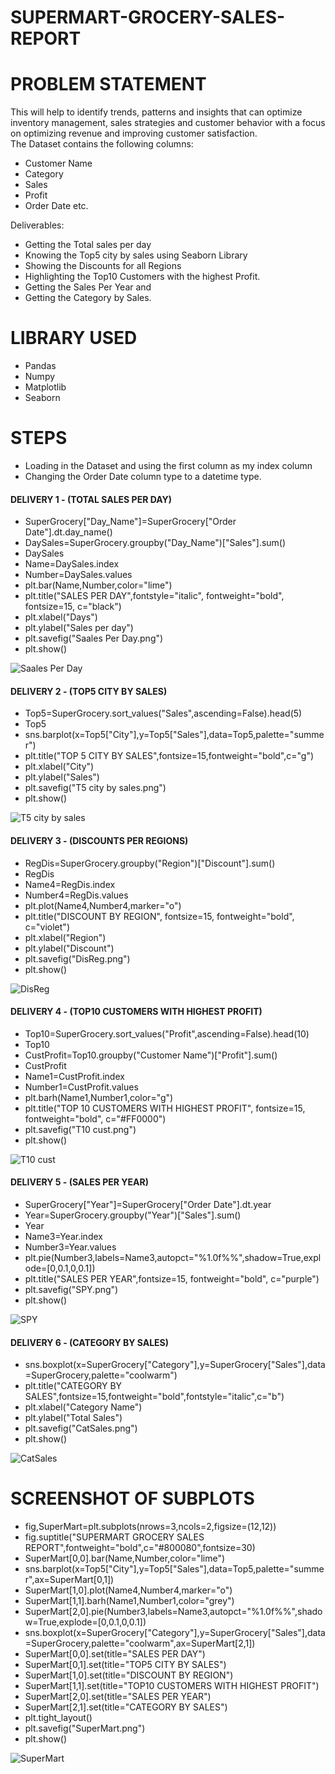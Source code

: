 # SUPERMART-GROCERY-SALES-REPORT


# PROBLEM STATEMENT
This will help to identify trends, patterns and insights that can optimize inventory management, sales strategies and customer behavior with a focus on optimizing revenue and improving customer satisfaction.  
The Dataset contains the following columns:
* Customer Name
* Category
* Sales
* Profit
* Order Date etc.

Deliverables:
* Getting the Total sales per day
* Knowing the Top5 city by sales using Seaborn Library
* Showing the Discounts for all Regions
* Highlighting the Top10 Customers with the highest Profit.
* Getting the Sales Per Year and
* Getting the Category by Sales.

# LIBRARY USED
- Pandas
- Numpy
- Matplotlib
- Seaborn

# STEPS
- Loading in the Dataset and using the first column as my index column
- Changing the Order Date column type to a datetime type.
#### DELIVERY 1 - (TOTAL SALES PER DAY)
- SuperGrocery["Day_Name"]=SuperGrocery["Order Date"].dt.day_name()
- DaySales=SuperGrocery.groupby("Day_Name")["Sales"].sum()
- DaySales
- Name=DaySales.index
- Number=DaySales.values
- plt.bar(Name,Number,color="lime")
- plt.title("SALES PER DAY",fontstyle="italic", fontweight="bold", fontsize=15, c="black")
- plt.xlabel("Days")
- plt.ylabel("Sales per day")
- plt.savefig("Saales Per Day.png")
- plt.show()

![Saales Per Day](https://github.com/user-attachments/assets/4dcee6bb-1373-4108-8d54-2692f2029184)

#### DELIVERY 2 - (TOP5 CITY BY SALES)
- Top5=SuperGrocery.sort_values("Sales",ascending=False).head(5)
- Top5
- sns.barplot(x=Top5["City"],y=Top5["Sales"],data=Top5,palette="summer")
- plt.title("TOP 5 CITY BY SALES",fontsize=15,fontweight="bold",c="g")
- plt.xlabel("City")
- plt.ylabel("Sales")
- plt.savefig("T5 city by sales.png")
- plt.show()

![T5 city by sales](https://github.com/user-attachments/assets/08677bba-745c-4afc-9ef7-cfb96ea4b15a)

#### DELIVERY 3 - (DISCOUNTS PER REGIONS)
- RegDis=SuperGrocery.groupby("Region")["Discount"].sum()
- RegDis
- Name4=RegDis.index
- Number4=RegDis.values
- plt.plot(Name4,Number4,marker="o")
- plt.title("DISCOUNT BY REGION", fontsize=15, fontweight="bold", c="violet")
- plt.xlabel("Region")
- plt.ylabel("Discount")
- plt.savefig("DisReg.png")
- plt.show()

![DisReg](https://github.com/user-attachments/assets/1cae3048-51ac-47b7-8a14-030c7bd98e17)

#### DELIVERY 4 - (TOP10 CUSTOMERS WITH HIGHEST PROFIT)
- Top10=SuperGrocery.sort_values("Profit",ascending=False).head(10)
- Top10
- CustProfit=Top10.groupby("Customer Name")["Profit"].sum()
- CustProfit
- Name1=CustProfit.index
- Number1=CustProfit.values
- plt.barh(Name1,Number1,color="g")
- plt.title("TOP 10 CUSTOMERS WITH HIGHEST PROFIT", fontsize=15, fontweight="bold", c="#FF0000")
- plt.savefig("T10 cust.png")
- plt.show()

![T10 cust](https://github.com/user-attachments/assets/d452ad27-0324-4b4e-95d3-baa27b2368a5)

#### DELIVERY 5 - (SALES PER YEAR)
- SuperGrocery["Year"]=SuperGrocery["Order Date"].dt.year
- Year=SuperGrocery.groupby("Year")["Sales"].sum()
- Year
- Name3=Year.index
- Number3=Year.values
- plt.pie(Number3,labels=Name3,autopct="%1.0f%%",shadow=True,explode=[0,0.1,0,0.1])
- plt.title("SALES PER YEAR",fontsize=15, fontweight="bold", c="purple")
- plt.savefig("SPY.png")
- plt.show()

![SPY](https://github.com/user-attachments/assets/8583a388-b8bf-4140-9ffd-3fa1737ea06b)

#### DELIVERY 6 - (CATEGORY BY SALES)
- sns.boxplot(x=SuperGrocery["Category"],y=SuperGrocery["Sales"],data=SuperGrocery,palette="coolwarm")
- plt.title("CATEGORY BY SALES",fontsize=15,fontweight="bold",fontstyle="italic",c="b")
- plt.xlabel("Category Name")
- plt.ylabel("Total Sales")
- plt.savefig("CatSales.png")
- plt.show()

![CatSales](https://github.com/user-attachments/assets/2236c094-ba7d-4f3f-86cd-9d61fa8bd8ca)

# SCREENSHOT OF SUBPLOTS
- fig,SuperMart=plt.subplots(nrows=3,ncols=2,figsize=(12,12))
- fig.suptitle("SUPERMART GROCERY SALES REPORT",fontweight="bold",c="#800080",fontsize=30)
- SuperMart[0,0].bar(Name,Number,color="lime")
- sns.barplot(x=Top5["City"],y=Top5["Sales"],data=Top5,palette="summer",ax=SuperMart[0,1])
- SuperMart[1,0].plot(Name4,Number4,marker="o")
- SuperMart[1,1].barh(Name1,Number1,color="grey")
- SuperMart[2,0].pie(Number3,labels=Name3,autopct="%1.0f%%",shadow=True,explode=[0,0.1,0,0.1])
- sns.boxplot(x=SuperGrocery["Category"],y=SuperGrocery["Sales"],data=SuperGrocery,palette="coolwarm",ax=SuperMart[2,1])
- SuperMart[0,0].set(title="SALES PER DAY")
- SuperMart[0,1].set(title="TOP5 CITY BY SALES")
- SuperMart[1,0].set(title="DISCOUNT BY REGION")
- SuperMart[1,1].set(title="TOP10 CUSTOMERS WITH HIGHEST PROFIT")
- SuperMart[2,0].set(title="SALES PER YEAR")
- SuperMart[2,1].set(title="CATEGORY BY SALES")
- plt.tight_layout()
- plt.savefig("SuperMart.png")
- plt.show()

![SuperMart](https://github.com/user-attachments/assets/e9c8df09-caac-4e75-be2a-266655fff8f0)
